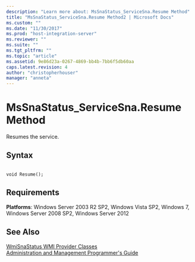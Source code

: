 ```yaml
---
description: "Learn more about: MsSnaStatus_ServiceSna.Resume Method"
title: "MsSnaStatus_ServiceSna.Resume Method2 | Microsoft Docs"
ms.custom: ""
ms.date: "11/30/2017"
ms.prod: "host-integration-server"
ms.reviewer: ""
ms.suite: ""
ms.tgt_pltfrm: ""
ms.topic: "article"
ms.assetid: 9e86d23a-0267-4869-bb4b-7bb6f5db60aa
caps.latest.revision: 4
author: "christopherhouser"
manager: "anneta"
---
```

# MsSnaStatus_ServiceSna.Resume Method
Resumes the service.  
  
## Syntax  
  
```  
  
void Resume();  
```  
  
## Requirements  
 **Platforms**: Windows Server 2003 R2 SP2, Windows Vista SP2, Windows 7, Windows Server 2008 SP2, Windows Server 2012  
  
## See Also  
 [WmiSnaStatus WMI Provider Classes](../core/wmisnastatus-wmi-provider-classes1.md)   
 [Administration and Management Programmer's Guide](./administration-and-management-programmer-s-guide2.md)
